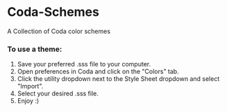 Coda-Schemes
============

A Collection of Coda color schemes

<h3>To use a theme:</h3>
<ol>
<li>Save your preferred .sss file to your computer.</li>
<li>Open preferences in Coda and click on the "Colors" tab. </li>
<li>Click the utility dropdown next to the Style Sheet dropdown and select "Import".</li>
<li>Select your desired .sss file.</li>
<li>Enjoy :)</li>
</ol>

